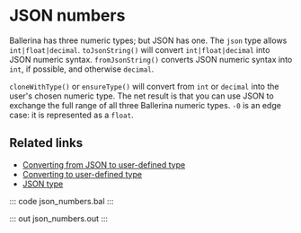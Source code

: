 # JSON numbers

Ballerina has three numeric types; but JSON has one. The `json` type allows `int|float|decimal`. `toJsonString()` will convert `int|float|decimal` into JSON numeric syntax. `fromJsonString()` converts JSON numeric syntax into `int`, if possible, and otherwise `decimal`.

`cloneWithType()` or `ensureType()` will convert from `int` or `decimal` into the user's chosen numeric type. The net result is that you can use JSON to exchange the full range of all three Ballerina numeric types. `-0` is an edge case: it is represented as a `float`.

## Related links
- [Converting from JSON to user-defined type](https://ballerina.io/learn/by-example/converting-from-json-to-user-defined-type/)
- [Converting to user-defined type](https://ballerina.io/learn/by-example/converting-to-user-defined-type/)
- [JSON type](https://ballerina.io/learn/by-example/json-type/)

::: code json_numbers.bal :::

::: out json_numbers.out :::